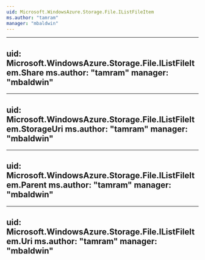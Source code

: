 ```yaml
---
uid: Microsoft.WindowsAzure.Storage.File.IListFileItem
ms.author: "tamram"
manager: "mbaldwin"
---
```


---
uid: Microsoft.WindowsAzure.Storage.File.IListFileItem.Share
ms.author: "tamram"
manager: "mbaldwin"
---

---
uid: Microsoft.WindowsAzure.Storage.File.IListFileItem.StorageUri
ms.author: "tamram"
manager: "mbaldwin"
---

---
uid: Microsoft.WindowsAzure.Storage.File.IListFileItem.Parent
ms.author: "tamram"
manager: "mbaldwin"
---

---
uid: Microsoft.WindowsAzure.Storage.File.IListFileItem.Uri
ms.author: "tamram"
manager: "mbaldwin"
---
